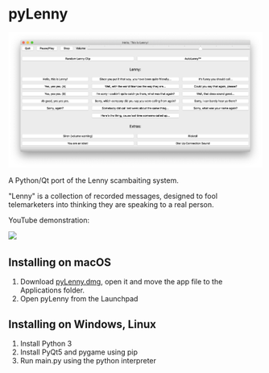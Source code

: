 # pyLenny

![Screenshot](screenshot.png)

A Python/Qt port of the Lenny scambaiting system.

"Lenny" is a collection of recorded messages, designed to fool telemarketers into thinking they are speaking to a real person.

YouTube demonstration:

[![](http://img.youtube.com/vi/CfK8Mry8bi0/0.jpg)](http://www.youtube.com/watch?v=CfK8Mry8bi0 "")

## Installing on macOS

1. Download [pyLenny.dmg](https://github.com/Mcharlsto/pyLenny/releases/download/1.0.0/pyLenny.dmg), open it and move the app file to the Applications folder.
2. Open pyLenny from the Launchpad

## Installing on Windows, Linux

1. Install Python 3
2. Install PyQt5 and pygame using pip
3. Run main.py using the python interpreter
